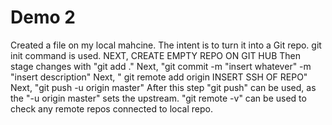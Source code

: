 # Demo 2

Created a file on my local mahcine. The intent is to turn it into a Git repo.
git init command is used.
NEXT, CREATE EMPTY REPO ON GIT HUB
Then stage changes with "git add ."
Next, "git commit -m "insert whatever" -m "insert description"
Next, " git remote add origin INSERT SSH OF REPO"
Next, "git push -u origin master"
After this step "git push" can be used, as the "-u origin master" sets the upstream.
"git remote -v" can be used to check any remote repos connected to local repo.